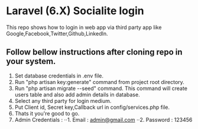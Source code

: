 # Laravel (6.X) Socialite login

This repo shows how to login in web app via third party app like Google,Facebook,Twitter,Github,LinkedIn. 

## Follow bellow instructions after cloning repo in your system. 
1. Set database credentials in .env file. 
2. Run "php artisan key:generate" command from project root directory. 
3. Run "php artisan migrate --seed" command. This command will create users table and also add admin details in database. 
4. Select any third party for login medium. 
5. Put Client id, Secret key,Callback url in config/services.php file.
6. Thats it you're good to go.
7. Admin Credentials : 
⋅⋅1. Email : admin@gmail.com 
⋅⋅2. Password : 123456


